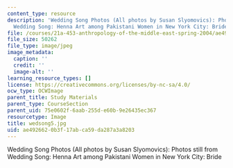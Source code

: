```yaml
---
content_type: resource
description: 'Wedding Song Photos (All photos by Susan Slyomovics): Photos still from
  Wedding Song: Henna Art among Pakistani Women in New York City: Bride'
file: /courses/21a-453-anthropology-of-the-middle-east-spring-2004/ae4926620b3f17abca59da287a3a8203_wedsong5.jpg
file_size: 50262
file_type: image/jpeg
image_metadata:
  caption: ''
  credit: ''
  image-alt: ''
learning_resource_types: []
license: https://creativecommons.org/licenses/by-nc-sa/4.0/
ocw_type: OCWImage
parent_title: Study Materials
parent_type: CourseSection
parent_uid: 75e0602f-6aab-255d-e60b-9e26435ec367
resourcetype: Image
title: wedsong5.jpg
uid: ae492662-0b3f-17ab-ca59-da287a3a8203
---
```

Wedding Song Photos (All photos by Susan Slyomovics): Photos still from Wedding Song: Henna Art among Pakistani Women in New York City: Bride